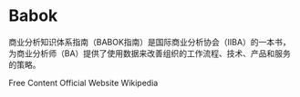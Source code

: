 # Babok

商业分析知识体系指南（BABOK指南）是国际商业分析协会（IIBA）的一本书，为商业分析师（BA）提供了使用数据来改善组织的工作流程、技术、产品和服务的策略。


<ResourceGroupTitle>Free Content</ResourceGroupTitle>
<BadgeLink colorScheme='yellow' badgeText='Read' href='https://www.iiba.org/career-resources/a-business-analysis-professionals-foundation-for-success/babok/'>Official Website</BadgeLink>
<BadgeLink colorScheme='yellow' badgeText='Read' href='https://en.wikipedia.org/wiki/A_Guide_to_the_Business_Analysis_Body_of_Knowledge'>Wikipedia</BadgeLink>
